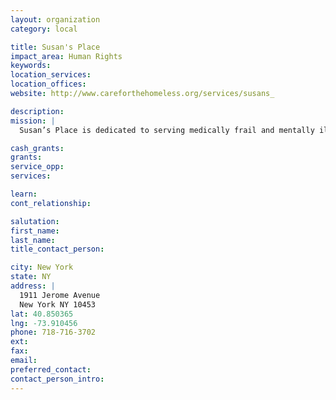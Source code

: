 ```yaml
---
layout: organization
category: local

title: Susan's Place
impact_area: Human Rights
keywords: 
location_services: 
location_offices: 
website: http://www.careforthehomeless.org/services/susans_

description: 
mission: |
  Susan’s Place is dedicated to serving medically frail and mentally ill homeless women, providing them with healthy meals, clean clothing, recreational activities and a broad range of primary health care and social services. Susan’s Place gives these women a safe and supportive environment and the services that will help keep them re-housed after we place them in permanent housing.

cash_grants: 
grants: 
service_opp: 
services: 

learn: 
cont_relationship: 

salutation: 
first_name: 
last_name: 
title_contact_person: 

city: New York
state: NY
address: |
  1911 Jerome Avenue  
  New York NY 10453
lat: 40.850365
lng: -73.910456
phone: 718-716-3702
ext: 
fax: 
email: 
preferred_contact: 
contact_person_intro: 
---
```

